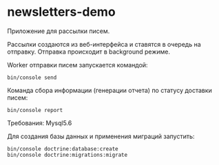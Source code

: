 # newsletters-demo

Приложение для рассылки писем.

Рассылки создаются из веб-интерфейса и ставятся в очередь на отправку.
Отправка происходит в background режиме.

Worker отправки писем запускается командой:

    bin/console send 
    
Команда сбора информации (генерации отчета) по статусу доставки писем:

    bin/console report 
    
Требования: Mysql5.6

Для создания базы данных и применения миграций запустить:

    bin/console doctrine:database:create
    bin/console doctrine:migrations:migrate 
